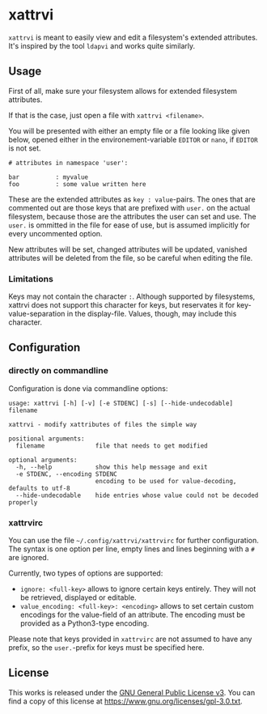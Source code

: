 # xattrvi

`xattrvi` is meant to easily view and edit a filesystem's extended attributes.
It's inspired by the tool `ldapvi` and works quite similarly.

## Usage

First of all, make sure your filesystem allows for extended filesystem attributes.

If that is the case, just open a file with `xattrvi <filename>`.

You will be presented with either an empty file or a file looking like given below, opened either in the environement-variable `EDITOR` or `nano`, if `EDITOR` is not set.

    # attributes in namespace 'user':
    
    bar          : myvalue
    foo          : some value written here

These are the extended attributes as `key : value`-pairs.
The ones that are commented out are those keys that are prefixed with `user.` on the actual filesystem, because those are the attributes the user can set and use.
The `user.` is ommitted in the file for ease of use, but is assumed implicitly for every uncommented option.

New attributes will be set, changed attributes will be updated, vanished attributes will be deleted from the file, so be careful when editing the file.

### Limitations

Keys may not contain the character `:`.
Although supported by filesystems, xattrvi does not support this character for keys, but reservates it for key-value-separation in the display-file.
Values, though, may include this character.

## Configuration

### directly on commandline
Configuration is done via commandline options:

    usage: xattrvi [-h] [-v] [-e STDENC] [-s] [--hide-undecodable] filename
    
    xattrvi - modify xattributes of files the simple way
    
    positional arguments:
      filename              file that needs to get modified
    
    optional arguments:
      -h, --help            show this help message and exit
      -e STDENC, --encoding STDENC
                            encoding to be used for value-decoding, defaults to utf-8
      --hide-undecodable    hide entries whose value could not be decoded properly

### xattrvirc

You can use the file `~/.config/xattrvi/xattrvirc` for further configuration.
The syntax is one option per line, empty lines and lines beginning with a `#` are ignored.

Currently, two types of options are supported:
* `ignore: <full-key>` allows to ignore certain keys entirely. They will not be retrieved, displayed or editable.
* `value_encoding: <full-key>: <encoding>` allows to set certain custom encodings for the value-field of an attribute. The encoding must be provided as a Python3-type encoding.

Please note that keys provided in `xattrvirc` are not assumed to have any prefix, so the `user.`-prefix for keys must be specified here.

## License

This works is released under the [GNU General Public License v3](https://www.gnu.org/licenses/gpl-3.0.txt). You can find a copy of this license at https://www.gnu.org/licenses/gpl-3.0.txt.

